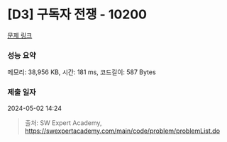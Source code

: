 # [D3] 구독자 전쟁 - 10200 

[문제 링크](https://swexpertacademy.com/main/code/problem/problemDetail.do?contestProbId=AXMCXV_qVgkDFAWv) 

### 성능 요약

메모리: 38,956 KB, 시간: 181 ms, 코드길이: 587 Bytes

### 제출 일자

2024-05-02 14:24



> 출처: SW Expert Academy, https://swexpertacademy.com/main/code/problem/problemList.do